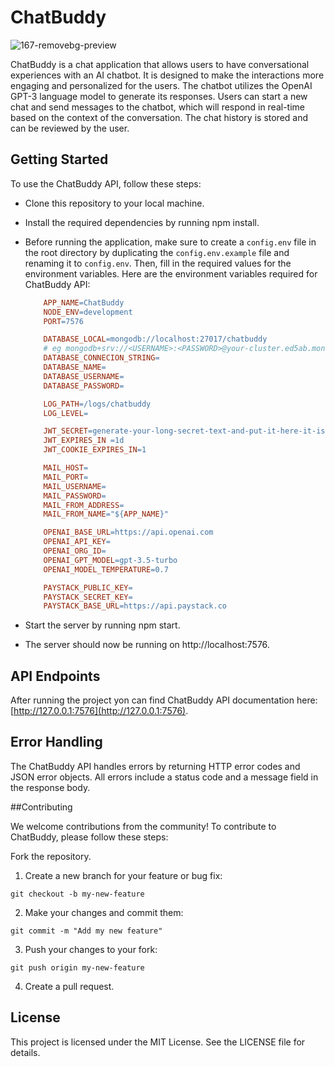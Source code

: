 ﻿# ChatBuddy

![167-removebg-preview](https://github.com/chatbuddyAI/chatbuddy-api/assets/34938103/69114f00-1a58-4f56-a5ed-33cb62d86738)

ChatBuddy is a chat application that allows users to have conversational experiences with an AI chatbot. It is designed to make the interactions more engaging and personalized for the users. The chatbot utilizes the OpenAI GPT-3 language model to generate its responses. Users can start a new chat and send messages to the chatbot, which will respond in real-time based on the context of the conversation. The chat history is stored and can be reviewed by the user.

## Getting Started

To use the ChatBuddy API, follow these steps:

- Clone this repository to your local machine.
- Install the required dependencies by running npm install.
- Before running the application, make sure to create a `config.env` file in the root directory by duplicating the `config.env.example` file and renaming it to `config.env`. Then, fill in the required values for the environment variables.
  Here are the environment variables required for ChatBuddy API:

  ```makefile
      APP_NAME=ChatBuddy
      NODE_ENV=development
      PORT=7576

      DATABASE_LOCAL=mongodb://localhost:27017/chatbuddy
      # eg mongodb+srv://<USERNAME>:<PASSWORD>@your-cluster.ed5ab.mongodb.net/<DB_NAME>?retryWrites=true&w=majority
      DATABASE_CONNECION_STRING=
      DATABASE_NAME=
      DATABASE_USERNAME=
      DATABASE_PASSWORD=

      LOG_PATH=/logs/chatbuddy
      LOG_LEVEL=

      JWT_SECRET=generate-your-long-secret-text-and-put-it-here-it-is-required
      JWT_EXPIRES_IN =1d
      JWT_COOKIE_EXPIRES_IN=1

      MAIL_HOST=
      MAIL_PORT=
      MAIL_USERNAME=
      MAIL_PASSWORD=
      MAIL_FROM_ADDRESS=
      MAIL_FROM_NAME="${APP_NAME}"

      OPENAI_BASE_URL=https://api.openai.com
      OPENAI_API_KEY=
      OPENAI_ORG_ID=
      OPENAI_GPT_MODEL=gpt-3.5-turbo
      OPENAI_MODEL_TEMPERATURE=0.7

      PAYSTACK_PUBLIC_KEY=
      PAYSTACK_SECRET_KEY=
      PAYSTACK_BASE_URL=https://api.paystack.co
  ```

- Start the server by running npm start.
- The server should now be running on http://localhost:7576.

## API Endpoints

After running the project yon can find ChatBuddy API documentation here: [http://127.0.0.1:7576](http://127.0.0.1:7576).

## Error Handling

The ChatBuddy API handles errors by returning HTTP error codes and JSON error objects. All errors include a status code and a message field in the response body.

##Contributing

We welcome contributions from the community! To contribute to ChatBuddy, please follow these steps:

Fork the repository.

1. Create a new branch for your feature or bug fix:

```
git checkout -b my-new-feature
```

2. Make your changes and commit them:

```
git commit -m "Add my new feature"
```

3. Push your changes to your fork:

```
git push origin my-new-feature
```

4. Create a pull request.

## License

This project is licensed under the MIT License. See the LICENSE file for details.
